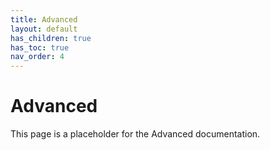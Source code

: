```yaml
---
title: Advanced
layout: default
has_children: true
has_toc: true
nav_order: 4
---
```


# Advanced

This page is a placeholder for the Advanced documentation.